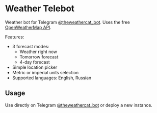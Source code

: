 # Weather Telebot

Weather bot for Telegram [@theweathercat_bot](http://t.me/theweathercat_bot). Uses the free [OpenWeatherMap API](https://openweathermap.org/api).

Features:
  - 3 forecast modes:
      - Weather right now
      - Tomorrow forecast
      - 4-day forecast
  - Simple location picker
  - Metric or imperial units selection
  - Supported languages: English, Russian

## Usage

Use directly on Telegram [@theweathercat_bot](http://t.me/theweathercat_bot) or deploy a new instance.